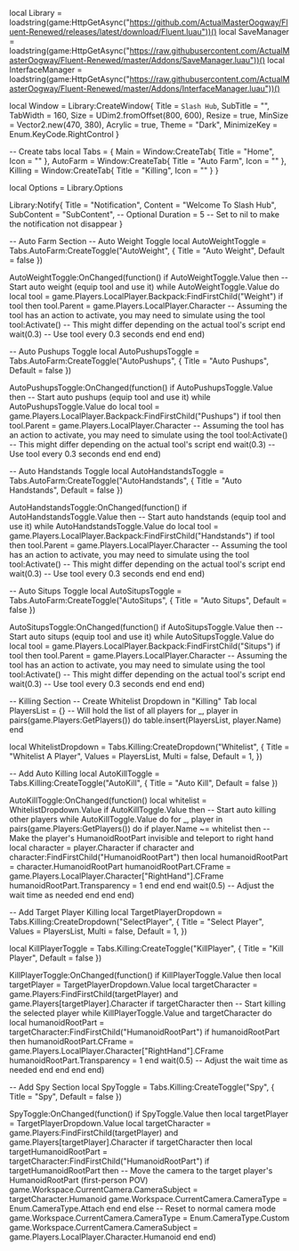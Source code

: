local Library = loadstring(game:HttpGetAsync("https://github.com/ActualMasterOogway/Fluent-Renewed/releases/latest/download/Fluent.luau"))()
local SaveManager = loadstring(game:HttpGetAsync("https://raw.githubusercontent.com/ActualMasterOogway/Fluent-Renewed/master/Addons/SaveManager.luau"))()
local InterfaceManager = loadstring(game:HttpGetAsync("https://raw.githubusercontent.com/ActualMasterOogway/Fluent-Renewed/master/Addons/InterfaceManager.luau"))()

local Window = Library:CreateWindow{
    Title = `Slash Hub`,
    SubTitle = "",
    TabWidth = 160,
    Size = UDim2.fromOffset(800, 600),
    Resize = true,
    MinSize = Vector2.new(470, 380),
    Acrylic = true,
    Theme = "Dark",
    MinimizeKey = Enum.KeyCode.RightControl
}

-- Create tabs
local Tabs = {
    Main = Window:CreateTab{
        Title = "Home",
        Icon = ""
    },
    AutoFarm = Window:CreateTab{
        Title = "Auto Farm",
        Icon = ""
    },
    Killing = Window:CreateTab{
        Title = "Killing",
        Icon = ""
    }
}

local Options = Library.Options

Library:Notify{
    Title = "Notification",
    Content = "Welcome To Slash Hub",
    SubContent = "SubContent", -- Optional
    Duration = 5 -- Set to nil to make the notification not disappear
}

-- Auto Farm Section
-- Auto Weight Toggle
local AutoWeightToggle = Tabs.AutoFarm:CreateToggle("AutoWeight", {
    Title = "Auto Weight",
    Default = false
})

AutoWeightToggle:OnChanged(function()
    if AutoWeightToggle.Value then
        -- Start auto weight (equip tool and use it)
        while AutoWeightToggle.Value do
            local tool = game.Players.LocalPlayer.Backpack:FindFirstChild("Weight")
            if tool then
                tool.Parent = game.Players.LocalPlayer.Character
                -- Assuming the tool has an action to activate, you may need to simulate using the tool
                tool:Activate() -- This might differ depending on the actual tool's script
            end
            wait(0.3) -- Use tool every 0.3 seconds
        end
    end
end)

-- Auto Pushups Toggle
local AutoPushupsToggle = Tabs.AutoFarm:CreateToggle("AutoPushups", {
    Title = "Auto Pushups",
    Default = false
})

AutoPushupsToggle:OnChanged(function()
    if AutoPushupsToggle.Value then
        -- Start auto pushups (equip tool and use it)
        while AutoPushupsToggle.Value do
            local tool = game.Players.LocalPlayer.Backpack:FindFirstChild("Pushups")
            if tool then
                tool.Parent = game.Players.LocalPlayer.Character
                -- Assuming the tool has an action to activate, you may need to simulate using the tool
                tool:Activate() -- This might differ depending on the actual tool's script
            end
            wait(0.3) -- Use tool every 0.3 seconds
        end
    end
end)

-- Auto Handstands Toggle
local AutoHandstandsToggle = Tabs.AutoFarm:CreateToggle("AutoHandstands", {
    Title = "Auto Handstands",
    Default = false
})

AutoHandstandsToggle:OnChanged(function()
    if AutoHandstandsToggle.Value then
        -- Start auto handstands (equip tool and use it)
        while AutoHandstandsToggle.Value do
            local tool = game.Players.LocalPlayer.Backpack:FindFirstChild("Handstands")
            if tool then
                tool.Parent = game.Players.LocalPlayer.Character
                -- Assuming the tool has an action to activate, you may need to simulate using the tool
                tool:Activate() -- This might differ depending on the actual tool's script
            end
            wait(0.3) -- Use tool every 0.3 seconds
        end
    end
end)

-- Auto Situps Toggle
local AutoSitupsToggle = Tabs.AutoFarm:CreateToggle("AutoSitups", {
    Title = "Auto Situps",
    Default = false
})

AutoSitupsToggle:OnChanged(function()
    if AutoSitupsToggle.Value then
        -- Start auto situps (equip tool and use it)
        while AutoSitupsToggle.Value do
            local tool = game.Players.LocalPlayer.Backpack:FindFirstChild("Situps")
            if tool then
                tool.Parent = game.Players.LocalPlayer.Character
                -- Assuming the tool has an action to activate, you may need to simulate using the tool
                tool:Activate() -- This might differ depending on the actual tool's script
            end
            wait(0.3) -- Use tool every 0.3 seconds
        end
    end
end)

-- Killing Section
-- Create Whitelist Dropdown in "Killing" Tab
local PlayersList = {}  -- Will hold the list of all players
for _, player in pairs(game.Players:GetPlayers()) do
    table.insert(PlayersList, player.Name)
end

local WhitelistDropdown = Tabs.Killing:CreateDropdown("Whitelist", {
    Title = "Whitelist A Player",
    Values = PlayersList,
    Multi = false,
    Default = 1,
})

-- Add Auto Killing
local AutoKillToggle = Tabs.Killing:CreateToggle("AutoKill", {
    Title = "Auto Kill",
    Default = false
})

AutoKillToggle:OnChanged(function()
    local whitelist = WhitelistDropdown.Value
    if AutoKillToggle.Value then
        -- Start auto killing other players
        while AutoKillToggle.Value do
            for _, player in pairs(game.Players:GetPlayers()) do
                if player.Name ~= whitelist then
                    -- Make the player's HumanoidRootPart invisible and teleport to right hand
                    local character = player.Character
                    if character and character:FindFirstChild("HumanoidRootPart") then
                        local humanoidRootPart = character.HumanoidRootPart
                        humanoidRootPart.CFrame = game.Players.LocalPlayer.Character["RightHand"].CFrame
                        humanoidRootPart.Transparency = 1
                    end
                end
            end
            wait(0.5)  -- Adjust the wait time as needed
        end
    end
end)

-- Add Target Player Killing
local TargetPlayerDropdown = Tabs.Killing:CreateDropdown("SelectPlayer", {
    Title = "Select Player",
    Values = PlayersList,
    Multi = false,
    Default = 1,
})

local KillPlayerToggle = Tabs.Killing:CreateToggle("KillPlayer", {
    Title = "Kill Player",
    Default = false
})

KillPlayerToggle:OnChanged(function()
    if KillPlayerToggle.Value then
        local targetPlayer = TargetPlayerDropdown.Value
        local targetCharacter = game.Players:FindFirstChild(targetPlayer) and game.Players[targetPlayer].Character
        if targetCharacter then
            -- Start killing the selected player
            while KillPlayerToggle.Value and targetCharacter do
                local humanoidRootPart = targetCharacter:FindFirstChild("HumanoidRootPart")
                if humanoidRootPart then
                    humanoidRootPart.CFrame = game.Players.LocalPlayer.Character["RightHand"].CFrame
                    humanoidRootPart.Transparency = 1
                end
                wait(0.5)  -- Adjust the wait time as needed
            end
        end
    end
end)

-- Add Spy Section
local SpyToggle = Tabs.Killing:CreateToggle("Spy", {
    Title = "Spy",
    Default = false
})

SpyToggle:OnChanged(function()
    if SpyToggle.Value then
        local targetPlayer = TargetPlayerDropdown.Value
        local targetCharacter = game.Players:FindFirstChild(targetPlayer) and game.Players[targetPlayer].Character
        if targetCharacter then
            local targetHumanoidRootPart = targetCharacter:FindFirstChild("HumanoidRootPart")
            if targetHumanoidRootPart then
                -- Move the camera to the target player's HumanoidRootPart (first-person POV)
                game.Workspace.CurrentCamera.CameraSubject = targetCharacter.Humanoid
                game.Workspace.CurrentCamera.CameraType = Enum.CameraType.Attach
            end
        end
    else
        -- Reset to normal camera mode
        game.Workspace.CurrentCamera.CameraType = Enum.CameraType.Custom
        game.Workspace.CurrentCamera.CameraSubject = game.Players.LocalPlayer.Character.Humanoid
    end
end)
